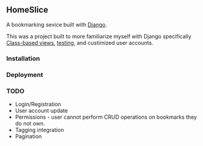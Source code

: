 ## HomeSlice

A bookmarking sevice built with [Django](https://www.djangoproject.com/).

This was a project built to more familiarize myself with Django specifically [Class-based views](https://docs.djangoproject.com/en/3.1/topics/class-based-views/), [testing](https://docs.djangoproject.com/en/3.1/topics/testing/tools/), and custimized user accounts. 

### Installation


### Deployment


### TODO

* Login/Registration
* User account update
* Permissions - user cannot perform CRUD operations on bookmarks they do not own.
* Tagging integration
* Pagination
